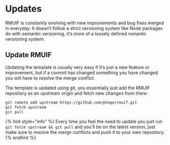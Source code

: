 # Updates

RMUIF is constantly evolving with new improvements and bug fixes merged in everyday. It doesn’t follow a strict versioning system like Node packages do with semantic versioning, it’s more of a loosely defined romantic versioning system.

## Update RMUIF

Updating the template is usually very easy if it’s just a new feature or improvement, but if a commit has changed something you have changed you will have to resolve the merge conflict.

The template is updated using git, you essentially just add the RMUIF repository as an upstream origin and fetch new changes from there:

```bash
git remote add upstream https://github.com/phoqe/rmuif.git
git fetch upstream
git pull
```

{% hint style="info" %}
Every time you feel the need to update you just run `git fetch upstream && git pull` and you’ll be on the latest version, just make sure to resolve the merge conflicts and push it to your own repository.
{% endhint %}



